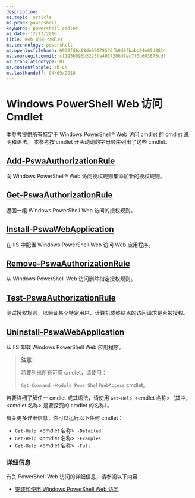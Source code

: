 ```yaml
---
description: ''
ms.topic: article
ms.prod: powershell
keywords: powershell,cmdlet
ms.date: 12/12/2016
title: Web 访问 cmdlet
ms.technology: powershell
ms.openlocfilehash: 6930fd6a08de69078576fb0d0fbabb04e05d0814
ms.sourcegitcommit: cf195b090b3223fa4917206dfec7f0b603873cdf
ms.translationtype: HT
ms.contentlocale: zh-CN
ms.lasthandoff: 04/09/2018
---
```

# <a name="windows-powershell-web-access-cmdlets"></a>Windows PowerShell Web 访问 Cmdlet

本参考提供所有特定于 Windows PowerShell® Web 访问 cmdlet 的 cmdlet 说明和语法。 本参考按 cmdlet 开头动词的字母顺序列出了这些 cmdlet。

## <a name="add-pswaauthorizationruleadd-pswaauthorizationrulemd"></a>[Add-PswaAuthorizationRule](add-pswaauthorizationrule.md)

向 Windows PowerShell® Web 访问授权规则集添加新的授权规则。

## <a name="get-pswaauthorizationruleget-pswaauthorizationrulemd"></a>[Get-PswaAuthorizationRule](get-pswaauthorizationrule.md)

返回一组 Windows PowerShell Web 访问的授权规则。

## <a name="install-pswawebapplicationinstall-pswawebapplicationmd"></a>[Install-PswaWebApplication](install-pswawebapplication.md)

在 IIS 中配置 Windows PowerShell Web 访问 Web 应用程序。

## <a name="remove-pswaauthorizationruleremove-pswaauthorizationrulemd"></a>[Remove-PswaAuthorizationRule](remove-pswaauthorizationrule.md)

从 Windows PowerShell Web 访问删除指定授权规则。

## <a name="test-pswaauthorizationruletest-pswaauthorizationrulemd"></a>[Test-PswaAuthorizationRule](test-pswaauthorizationrule.md)

测试授权规则，以验证某个特定用户、计算机或终结点的访问请求是否被授权。

## <a name="uninstall-pswawebapplicationuninstall-pswawebapplicationmd"></a>[Uninstall-PswaWebApplication](uninstall-pswawebapplication.md)

从 IIS 卸载 Windows PowerShell Web 应用程序。

>**注意**：
>
>若要列出所有可用 cmdlet，请使用：
>
> `Get-Command –Module PowerShellWebAccess` cmdlet。

若要详细了解任一 cmdlet 或其语法，请使用 `Get-Help `&lt;cmdlet 名称&gt;（其中，&lt;cmdlet 名称&gt; 是要探究的 cmdlet 的名称）。

有关更多详细信息，你可以运行以下任何 cmdlet：

- `Get-Help `&lt;cmdlet 名称&gt;` -Detailed`
- `Get-Help `&lt;cmdlet 名称&gt;` -Examples`
- `Get-Help `&lt;cmdlet 名称&gt;` -Full`

### <a name="more-information"></a>详细信息

有关 PowerShell Web 访问的详细信息，请参阅以下内容：

- [安装和使用 Windows PowerShell Web 访问](../install-and-use-windows-powershell-web-access.md)